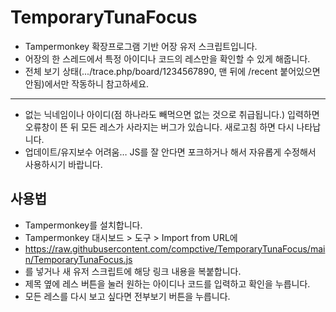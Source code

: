 # TemporaryTunaFocus
+ Tampermonkey 확장프로그램 기반 어장 유저 스크립트입니다.
+ 어장의 한 스레드에서 특정 아이디나 코드의 레스만을 확인할 수 있게 해줍니다.
+ 전체 보기 상태(.../trace.php/board/1234567890, 맨 뒤에 /recent 붙어있으면 안됨)에서만 작동하니 참고하세요.
----
+ 없는 닉네임이나 아이디(점 하나라도 빼먹으면 없는 것으로 취급됩니다.) 입력하면 오류창이 뜬 뒤 모든 레스가 사라지는 버그가 있습니다. 새로고침 하면 다시 나타납니다.
+ 업데이트/유지보수 어려움… JS를 잘 안다면 포크하거나 해서 자유롭게 수정해서 사용하시기 바랍니다.

## 사용법
+ Tampermonkey를 설치합니다.
+ Tampermonkey 대시보드 > 도구 > Import from URL에 
 + https://raw.githubusercontent.com/compctive/TemporaryTunaFocus/main/TemporaryTunaFocus.js
 + 를 넣거나 새 유저 스크립트에 해당 링크 내용을 복붙합니다.
 + 제목 옆에 레스 버튼을 눌러 원하는 아이디나 코드를 입력하고 확인을 누릅니다. 
 + 모든 레스를 다시 보고 싶다면 전부보기 버튼을 누릅니다.
